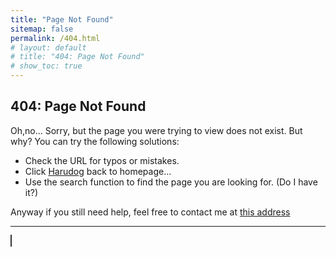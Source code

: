 ```yaml
---
title: "Page Not Found"
sitemap: false
permalink: /404.html
# layout: default
# title: "404: Page Not Found"
# show_toc: true
---
```

## 404: Page Not Found
Oh,no...
Sorry, but the page you were trying to view does not exist. But why?
You can try the following solutions:

- Check the URL for typos or mistakes.
- Click [Harudog](https://harudogmyland.github.io/) back to homepage...
- Use the search function to find the page you are looking for. (Do I have it?)

Anyway if you still need help, feel free to contact me at [this address](https://www.bilibili.com/video/BV1UT42167xb?t=2.0)

---

<canvas id="snake" width="400" height="400" style="border:1px solid #333"></canvas>
<script>
const canvas = document.getElementById("snake");
const ctx = canvas.getContext("2d");
const box = 20; // 每一格大小
let snake = [{x: 9 * box, y: 10 * box}];
let food = {
  x: Math.floor(Math.random() * 19) * box,
  y: Math.floor(Math.random() * 19) * box
};
let dir;
document.addEventListener("keydown", e => {
  if (e.key === "ArrowLeft" && dir !== "RIGHT") dir = "LEFT";
  if (e.key === "ArrowUp" && dir !== "DOWN") dir = "UP";
  if (e.key === "ArrowRight" && dir !== "LEFT") dir = "RIGHT";
  if (e.key === "ArrowDown" && dir !== "UP") dir = "DOWN";
});
function draw() {
  ctx.fillStyle = "black";
  ctx.fillRect(0, 0, 400, 400); // 画蛇
  ctx.fillStyle = "lime";
  snake.forEach(s => ctx.fillRect(s.x, s.y, box, box)); // 画食物
  ctx.fillStyle = "red";
  ctx.fillRect(food.x, food.y, box, box);// 移动蛇
  let head = {x: snake[0].x, y: snake[0].y};
  if (dir === "LEFT") head.x -= box;
  if (dir === "UP") head.y -= box;
  if (dir === "RIGHT") head.x += box;
  if (dir === "DOWN") head.y += box;// 撞到食物
  if (head.x === food.x && head.y === food.y) {
    food = {
      x: Math.floor(Math.random() * 19) * box,
      y: Math.floor(Math.random() * 19) * box
    };
  } else {
    snake.pop(); // 移除尾巴
  } // 撞墙或撞到自己
  if (
    head.x < 0 || head.y < 0 ||
    head.x >= 400 || head.y >= 400 ||
    snake.some(s => s.x === head.x && s.y === head.y)
  ) {
    clearInterval(game);
    alert("Game Over!");
  }snake.unshift(head);
}
let game = setInterval(draw, 100);
</script>
